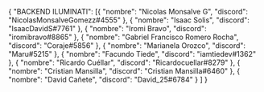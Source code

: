 {
    "BACKEND ILUMINATI": [{
            "nombre": "Nicolas Monsalve G",
            "discord": "NicolasMonsalveGomezz#4555"
        },
        {
            "nombre": "Isaac Solis",
            "discord": "IsaacDavidS#7761"
        },
        {
            "nombre": "Iromi Bravo",
            "discord": "iromibravo#8865"
        },
        {
            "nombre": "Gabriel Francisco Romero Rocha",
            "discord": "Coraje#5856"
        },
        {
            "nombre": "Marianela Orozco",
            "discord": "Maru#5215"
        },
        {
            "nombre": "Facundo Tiede",
            "discord": "iamtiedev#1362"
        },
        {
            "nombre": "Ricardo Cuéllar",
            "discord": "Ricardocuellar#8279"
        },
        {
            "nombre": "Cristian Mansilla",
            "discord": "Cristian Mansilla#6460"
        },
        {
            "nombre": "David Cañete",
            "discord": "David_25#6784"
        }
    ]
}
